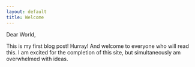 ```yaml
---
layout: default
title: Welcome
---
```


<span class="highlight-blue">Dear World,</span>

This is my first blog post! Hurray! And welcome to everyone who will read this. I am excited for the completion of this site, but simultaneously am overwhelmed with ideas.



